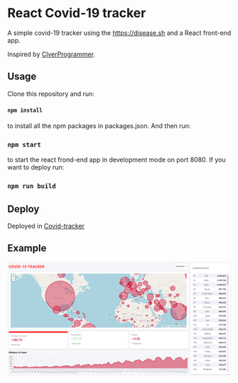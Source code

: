 # React Covid-19 tracker

A simple covid-19 tracker using the https://disease.sh and a React front-end app.

Inspired by [ClverProgrammer](https://www.youtube.com/watch?v=cF3pIMJUZxM).

## Usage

Clone this repository and run:

#### `npm install`

to install all the npm packages in packages.json. And then run:

### `npm start`

to start the react frond-end app in development mode on port 8080.
If you want to deploy run:

### `npm run build`

## Deploy

Deployed in [Covid-tracker](http://piserver.ddns.net:8080/react-covid-track)

## Example

<p align="center">
    <img src="example.png"/> 
</p>
